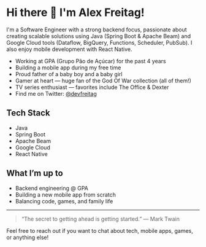 # Hi there 👋 I'm Alex Freitag!

I'm a Software Engineer with a strong backend focus, passionate about creating scalable solutions using Java (Spring Boot & Apache Beam) and Google Cloud tools (Dataflow, BigQuery, Functions, Scheduler, PubSub). I also enjoy mobile development with React Native.

- Working at GPA (Grupo Pão de Açúcar) for the past 4 years
- Building a mobile app during my free time
- Proud father of a baby boy and a baby girl
- Gamer at heart — huge fan of the God Of War collection (all of them!)
- TV series enthusiast — favorites include The Office & Dexter
- Find me on Twitter: [@devfreitag](https://twitter.com/devfreitag)

## Tech Stack

- Java
- Spring Boot
- Apache Beam
- Google Cloud
- React Native

## What I’m up to

- Backend engineering @ GPA
- Building a new mobile app from scratch
- Balancing code, games, and family life

---

> “The secret to getting ahead is getting started.” — Mark Twain

Feel free to reach out if you want to chat about tech, mobile apps, games, or anything else!
